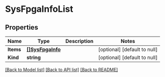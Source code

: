 # SysFpgaInfoList

## Properties
Name | Type | Description | Notes
------------ | ------------- | ------------- | -------------
**Items** | [**[]SysFpgaInfo**](sys_fpga_info.md) |  | [optional] [default to null]
**Kind** | **string** |  | [optional] [default to null]

[[Back to Model list]](../README.md#documentation-for-models) [[Back to API list]](../README.md#documentation-for-api-endpoints) [[Back to README]](../README.md)


